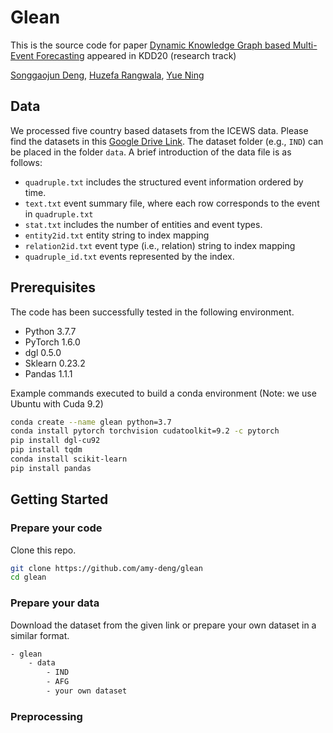 # Glean

This is the source code for paper [Dynamic Knowledge Graph based Multi-Event Forecasting](https://yue-ning.github.io/docs/KDD20-glean.pdf) appeared in KDD20 (research track)

[Songgaojun Deng](https://amy-deng.github.io/home/), [Huzefa Rangwala](https://cs.gmu.edu/~hrangwal/), [Yue Ning](https://yue-ning.github.io/)


## Data
We processed five country based datasets from the ICEWS data. Please find the datasets in this [Google Drive Link](https://drive.google.com/drive/folders/1qrF1e9I8pnVlCRjb-NPiidZCu5oA0NWL?usp=sharing). The dataset folder (e.g., `IND`) can be placed in the folder `data`. A brief introduction of the data file is as follows:
- `quadruple.txt` includes the structured event information ordered by time.
- `text.txt` event summary file, where each row corresponds to the event in `quadruple.txt`
- `stat.txt` includes the number of entities and event types.
- `entity2id.txt` entity string to index mapping
- `relation2id.txt` event type (i.e., relation) string to index mapping
- `quadruple_id.txt` events represented by the index.

## Prerequisites
The code has been successfully tested in the following environment.
- Python 3.7.7
- PyTorch 1.6.0
- dgl 0.5.0
- Sklearn 0.23.2
- Pandas 1.1.1

Example commands executed to build a conda environment (Note: we use Ubuntu with Cuda 9.2)
```sh
conda create --name glean python=3.7
conda install pytorch torchvision cudatoolkit=9.2 -c pytorch
pip install dgl-cu92
pip install tqdm
conda install scikit-learn
pip install pandas
```

## Getting Started
### Prepare your code
Clone this repo.
```bash
git clone https://github.com/amy-deng/glean
cd glean
```
### Prepare your data
Download the dataset from the given link or prepare your own dataset in a similar format.
```sh
- glean
	- data
		- IND
		- AFG
		- your own dataset
```

### Preprocessing
